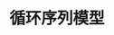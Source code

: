 <h1 align="center">循环序列模型</h1>


<script type="text/x-mathjax-config">
MathJax.Hub.Config({
  tex2jax: {inlineMath: [ ['$', '$'] ],
        displayMath: [ ['$$', '$$']]}
});
</script>

<script type="text/javascript" src="https://cdn.bootcss.com/mathjax/2.7.2/MathJax.js?config=default"></script>